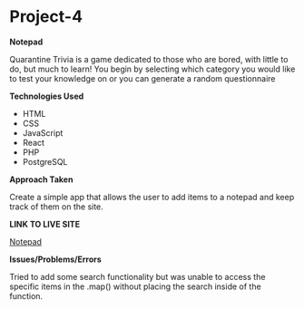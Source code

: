 # Project-4

**Notepad**

Quarantine Trivia is a game dedicated to those who are bored, with little to do, but much to learn! You begin by selecting which category you would like to test your knowledge on or you can generate a random questionnaire

**Technologies Used**

- HTML
- CSS
- JavaScript
- React
- PHP
- PostgreSQL

**Approach Taken**

Create a simple app that allows the user to add items to a notepad and keep track of them on the site.

**LINK TO LIVE SITE**

[Notepad](https://nameless-mountain-99849.herokuapp.com/?)

**Issues/Problems/Errors**

Tried to add some search functionality but was unable to access the specific items in the .map() without placing the search inside of the function. 
